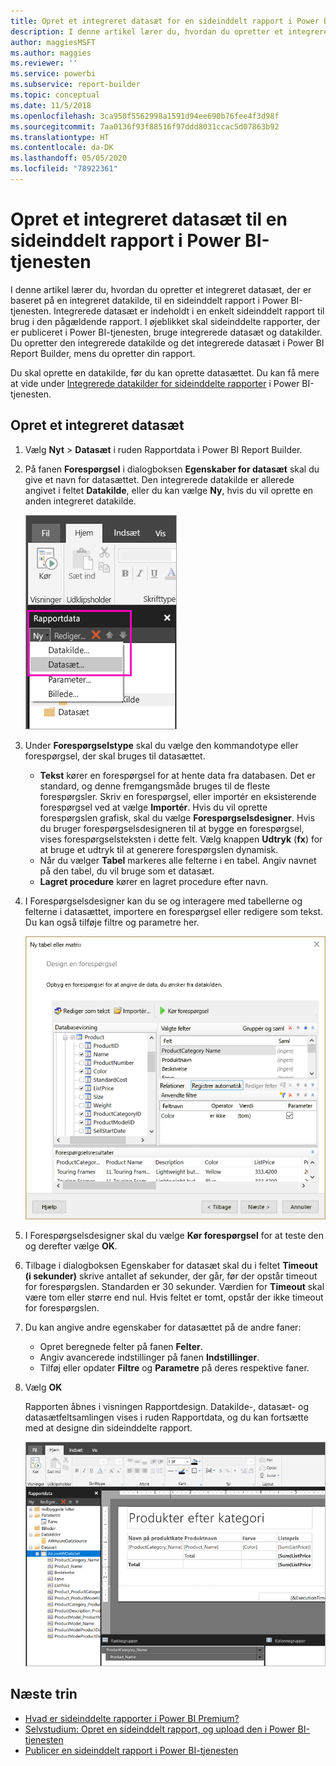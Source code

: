 ```yaml
---
title: Opret et integreret datasæt for en sideinddelt rapport i Power BI
description: I denne artikel lærer du, hvordan du opretter et integreret datasæt, der er baseret på en integreret datakilde, til en sideinddelt rapport i Power BI-tjenesten.
author: maggiesMSFT
ms.author: maggies
ms.reviewer: ''
ms.service: powerbi
ms.subservice: report-builder
ms.topic: conceptual
ms.date: 11/5/2018
ms.openlocfilehash: 3ca950f5562998a1591d94ee690b76fee4f3d98f
ms.sourcegitcommit: 7aa0136f93f88516f97ddd8031ccac5d07863b92
ms.translationtype: HT
ms.contentlocale: da-DK
ms.lasthandoff: 05/05/2020
ms.locfileid: "78922361"
---
```

# <a name="create-an-embedded-dataset-for-a-paginated-report-in-the-power-bi-service"></a>Opret et integreret datasæt til en sideinddelt rapport i Power BI-tjenesten

I denne artikel lærer du, hvordan du opretter et integreret datasæt, der er baseret på en integreret datakilde, til en sideinddelt rapport i Power BI-tjenesten. Integrerede datasæt er indeholdt i en enkelt sideinddelt rapport til brug i den pågældende rapport. I øjeblikket skal sideinddelte rapporter, der er publiceret i Power BI-tjenesten, bruge integrerede datasæt og datakilder. Du opretter den integrerede datakilde og det integrerede datasæt i Power BI Report Builder, mens du opretter din rapport. 

Du skal oprette en datakilde, før du kan oprette datasættet. Du kan få mere at vide under [Integrerede datakilder for sideinddelte rapporter](paginated-reports-embedded-data-source.md) i Power BI-tjenesten.
  
## <a name="create-an-embedded-dataset"></a>Opret et integreret datasæt
  
1. Vælg **Nyt** > **Datasæt** i ruden Rapportdata i Power BI Report Builder.

1. På fanen **Forespørgsel** i dialogboksen **Egenskaber for datasæt** skal du give et navn for datasættet. Den integrerede datakilde er allerede angivet i feltet **Datakilde**, eller du kan vælge **Ny**, hvis du vil oprette en anden integreret datakilde.
 
   ![Nyt datasæt](media/paginated-reports-create-embedded-dataset/power-bi-paginated-new-dataset.png)  

3. Under **Forespørgselstype** skal du vælge den kommandotype eller forespørgsel, der skal bruges til datasættet. 
    - **Tekst** kører en forespørgsel for at hente data fra databasen. Det er standard, og denne fremgangsmåde bruges til de fleste forespørgsler. Skriv en forespørgsel, eller importér en eksisterende forespørgsel ved at vælge **Importér**. Hvis du vil oprette forespørgslen grafisk, skal du vælge **Forespørgselsdesigner**. Hvis du bruger forespørgselsdesigneren til at bygge en forespørgsel, vises forespørgselsteksten i dette felt. Vælg knappen **Udtryk** (**fx**) for at bruge et udtryk til at generere forespørgslen dynamisk. 
    - Når du vælger **Tabel** markeres alle felterne i en tabel. Angiv navnet på den tabel, du vil bruge som et datasæt.
    - **Lagret procedure** kører en lagret procedure efter navn.

4. I Forespørgselsdesigner kan du se og interagere med tabellerne og felterne i datasættet, importere en forespørgsel eller redigere som tekst. Du kan også tilføje filtre og parametre her. 

    ![Forespørgselsdesigner](media/paginated-reports-create-embedded-dataset/power-bi-paginated-embedded-dataset-edit-query.png)

5. I Forespørgselsdesigner skal du vælge **Kør forespørgsel** for at teste den og derefter vælge **OK**.

1. Tilbage i dialogboksen Egenskaber for datasæt skal du i feltet **Timeout (i sekunder)** skrive antallet af sekunder, der går, før der opstår timeout for forespørgslen. Standarden er 30 sekunder. Værdien for **Timeout** skal være tom eller større end nul. Hvis feltet er tomt, opstår der ikke timeout for forespørgslen.

7.  Du kan angive andre egenskaber for datasættet på de andre faner:
    - Opret beregnede felter på fanen **Felter**.
    - Angiv avancerede indstillinger på fanen **Indstillinger**.
    - Tilføj eller opdater **Filtre** og **Parametre** på deres respektive faner.

8. Vælg **OK**
 
   Rapporten åbnes i visningen Rapportdesign. Datakilde-, datasæt- og datasætfeltsamlingen vises i ruden Rapportdata, og du kan fortsætte med at designe din sideinddelte rapport.  

    ![Datasæt i visningen Rapportdesign](media/paginated-reports-create-embedded-dataset/power-bi-paginated-embedded-dataset-report-design-view.png) 
 
## <a name="next-steps"></a>Næste trin 

- [Hvad er sideinddelte rapporter i Power BI Premium?](paginated-reports-report-builder-power-bi.md)  
- [Selvstudium: Opret en sideinddelt rapport, og upload den i Power BI-tjenesten](paginated-reports-quickstart-aw.md)
- [Publicer en sideinddelt rapport i Power BI-tjenesten](paginated-reports-save-to-power-bi-service.md)

